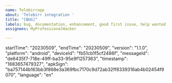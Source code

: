 ```yaml
---
name: Telebirrapp
about: 'Telebirr integration '
title: "[BUG]"
labels: bug, documentation, enhancement, good first issue, help wanted, invalid, wontfix
assignees: MyProfessionalHacker

---
```


startTime": "20230509",
"endTime": "20230509",
"version": "1.1.0",
"platform": "android",
"deviceId": "fb51cb1f5cf2486f",
"messageId": "de6435f7-718e-49ff-ba33-95e9f1257363",
"timestamp": "1683657479327",
"apkSign": "ba757144b163bb3f868e3a369fbc7170c9d72ab32ff8339316ab4b02454f9070",
"language": "en"
